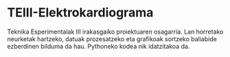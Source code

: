 # TEIII-Elektrokardiograma
Teknika Esperimentalak III irakasgaiko proiektuaren osagarria. Lan horretako neurketak hartzeko, datuak prozesatzeko eta grafikoak sortzeko baliabide ezberdinen bilduma da hau. Pythoneko kodea nik idatzitakoa da.
